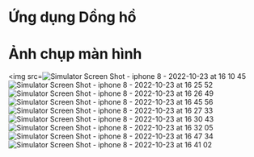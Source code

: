 
# Ứng dụng Dồng hồ 

# Ảnh chụp màn hình
<img src=![Simulator Screen Shot - iphone 8 - 2022-10-23 at 16 10 45](https://user-images.githubusercontent.com/105619244/197385261-5d17ec53-d6e1-45f5-b983-722069da442d.png)
![Simulator Screen Shot - iphone 8 - 2022-10-23 at 16 25 52](https://user-images.githubusercontent.com/105619244/197385270-b1746f78-9f15-4844-925c-26ef12d69ad6.png)
![Simulator Screen Shot - iphone 8 - 2022-10-23 at 16 26 49](https://user-images.githubusercontent.com/105619244/197385291-386d9197-1a49-4ed5-9467-1a77a34ee1a0.png)
![Simulator Screen Shot - iphone 8 - 2022-10-23 at 16 45 56](https://user-images.githubusercontent.com/105619244/197385332-0363ff41-e27c-44b0-852d-560569d0564e.png)
![Simulator Screen Shot - iphone 8 - 2022-10-23 at 16 27 33](https://user-images.githubusercontent.com/105619244/197385296-f2a78296-8a1e-4537-9ed6-3fee648ac654.png)
![Simulator Screen Shot - iphone 8 - 2022-10-23 at 16 30 43](https://user-images.githubusercontent.com/105619244/197385362-d1a019c2-1c30-428a-b7c2-71f10c67c0e4.png)
![Simulator Screen Shot - iphone 8 - 2022-10-23 at 16 32 05](https://user-images.githubusercontent.com/105619244/197385365-df844fb4-7a91-44ca-a942-9c8332d3020a.png)
![Simulator Screen Shot - iphone 8 - 2022-10-23 at 16 47 34](https://user-images.githubusercontent.com/105619244/197385407-d82a6d64-ece9-468a-b519-cc6b30b7989f.png)
![Simulator Screen Shot - iphone 8 - 2022-10-23 at 16 41 02](https://user-images.githubusercontent.com/105619244/197385420-0771c0ce-f604-4ef4-831e-674c4b7c0866.png)
>
